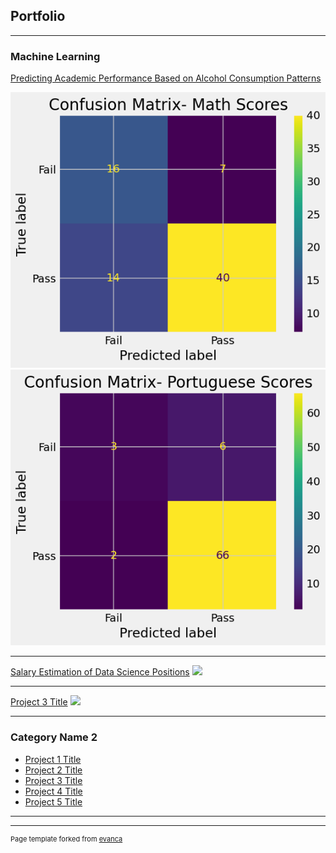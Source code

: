 ## Portfolio

---

### Machine Learning

[Predicting Academic Performance Based on Alcohol Consumption Patterns](https://github.com/Wina-Aaron/Wina-Aaron.github.io/blob/main/MachineLearningProject1.md)

![Alt text](https://github.com/Wina-Aaron/Wina-Aaron.github.io/blob/main/output_18_0.png) ![Alt text](https://github.com/Wina-Aaron/Wina-Aaron.github.io/raw/main/output_19_0.png)

---
[Salary Estimation of Data Science Positions](https://github.com/Wina-Aaron/Wina-Aaron.github.io/blob/main/SalaryEstimation.md)
<img src="images/dummy_thumbnail.jpg?raw=true"/>

---
[Project 3 Title](http://example.com/)
<img src="images/dummy_thumbnail.jpg?raw=true"/>

---

### Category Name 2

- [Project 1 Title](http://example.com/)
- [Project 2 Title](http://example.com/)
- [Project 3 Title](http://example.com/)
- [Project 4 Title](http://example.com/)
- [Project 5 Title](http://example.com/)

---




---
<p style="font-size:11px">Page template forked from <a href="https://github.com/evanca/quick-portfolio">evanca</a></p>
<!-- Remove above link if you don't want to attibute -->
